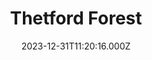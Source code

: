 ---
date: 2023-12-31T11:20:16.000Z
title: Thetford Forest
latitude: 52.43403098778334
longitude: 0.6625255598766477
category: checkin
---